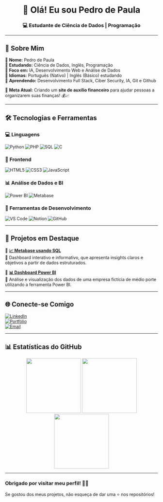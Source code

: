 <h1 align="center">👋 Olá! Eu sou Pedro de Paula </h1>
<h3 align="center">💻 Estudante de Ciência de Dados | Programação </h3>

---

## 🚀 **Sobre Mim**  

🔹 **Nome:** Pedro de Paula  
🔹 **Estudando:** Ciência de Dados, Inglês, Programação  
🔹 **Foco em:** IA, Desenvolvimento Web e Análise de Dados  
🔹 **Idiomas:** Português (Nativo) | Inglês (Básico) estudando  
🔹 **Aprendendo:** Desenvolvimento Full Stack, Ciber Security, IA, Git e Github 


📌 **Meta Atual:** Criando um **site de auxílio financeiro** para ajudar pessoas a organizarem suas finanças! 💰📈  

---

## 🛠 **Tecnologias e Ferramentas**  

### 💻 **Linguagens**  
![Python](https://img.shields.io/badge/Python-3776AB?style=for-the-badge&logo=python&logoColor=white)
![PHP](https://img.shields.io/badge/PHP-777BB4?style=for-the-badge&logo=php&logoColor=white)
![SQL](https://img.shields.io/badge/SQL-4479A1?style=for-the-badge&logo=MySQL&logoColor=white)
![C](https://img.shields.io/badge/C-00599C?style=for-the-badge&logo=c&logoColor=white)

### 🎨 **Frontend**  
![HTML5](https://img.shields.io/badge/HTML5-E34F26?style=for-the-badge&logo=html5&logoColor=white)
![CSS3](https://img.shields.io/badge/CSS3-1572B6?style=for-the-badge&logo=css3&logoColor=white)
![JavaScript](https://img.shields.io/badge/JavaScript-F7DF1E?style=for-the-badge&logo=javascript&logoColor=black)

### 📊 **Análise de Dados e BI**  
![Power BI](https://img.shields.io/badge/Power%20BI-F2C811?style=for-the-badge&logo=Power%20BI&logoColor=black)
![Metabase](https://img.shields.io/badge/Metabase-509EE3?style=for-the-badge&logo=metabase&logoColor=white)

### 🔧 **Ferramentas de Desenvolvimento**  
![VS Code](https://img.shields.io/badge/VS%20Code-007ACC?style=for-the-badge&logo=visual-studio-code&logoColor=white)
![Notion](https://img.shields.io/badge/Notion-000?style=for-the-badge&logo=notion&logoColor=white)
![GitHub](https://img.shields.io/badge/GitHub-181717?style=for-the-badge&logo=github&logoColor=white)

---

## 📂 **Projetos em Destaque**  

📌 **[📈 Metabase usando SQL](https://www.linkedin.com/feed/update/urn:li:activity:7285797248079192064/)**  
🔹 Dashboard interativo e informativo, que apresenta insights claros e objetivos a partir de dados estruturados.  

📌 **[📊 Dashboard Power BI](https://www.linkedin.com/feed/update/urn:li:activity:7229620467316215808/)**  
🔹 Análise e visualização dos dados de uma empresa fictícia de médio porte utilizando a ferramenta Power BI.  
 

---

## 🌐 **Conecte-se Comigo**  

[![LinkedIn](https://img.shields.io/badge/LinkedIn-0077B5?style=for-the-badge&logo=linkedin&logoColor=white)](https://www.linkedin.com/in/pedro-de-paula-745024267/)  
[![Portfólio](https://img.shields.io/badge/Portfólio-000?style=for-the-badge&logo=notion&logoColor=white)](https://faint-rotate-63c.notion.site/Portf-lio-de-Projetos-Pedro-de-Paula-17e246120ad6809ebd4dda950b0fa9c1)  
[![Email](https://img.shields.io/badge/Email-D14836?style=for-the-badge&logo=gmail&logoColor=white)](pedrohdpn113@gmail.com)  

---

## 📊 **Estatísticas do GitHub**  

<div align="center">
  <img height="180em" src="https://github-readme-stats.vercel.app/api?username=seu-usuario&show_icons=true&theme=radical"/>
  <img height="180em" src="https://github-readme-streak-stats.herokuapp.com/?user=seu-usuario&theme=radical"/>
  <img height="180em" src="https://github-readme-stats.vercel.app/api/top-langs/?username=seu-usuario&layout=compact&langs_count=6&theme=radical"/>
</div>

---


###  **Obrigado por visitar meu perfil!** 🧑‍💻  
Se gostou dos meus projetos, não esqueça de dar uma ⭐ nos repositórios!  
